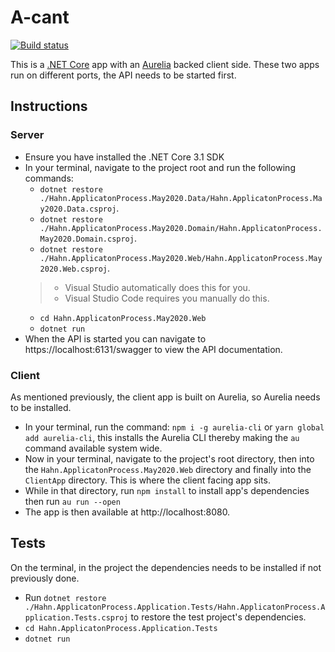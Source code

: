 # A-cant

[![Build status](https://ci.appveyor.com/api/projects/status/j5cjvxo0eou297e3/branch/master?svg=true)](https://ci.appveyor.com/project/JohnKennedy/a-cant/branch/master)

This is a [.NET Core](https://dotnet.microsoft.com/) app with an [Aurelia](https://aurelia.io/) backed client side. These two apps run on different ports, the API needs to be started first.

## Instructions
### Server
+ Ensure you have installed the .NET Core 3.1 SDK
+ In your terminal, navigate to the project root and run the following commands:
    + `dotnet restore ./Hahn.ApplicatonProcess.May2020.Data/Hahn.ApplicatonProcess.May2020.Data.csproj`.
    + `dotnet restore ./Hahn.ApplicatonProcess.May2020.Domain/Hahn.ApplicatonProcess.May2020.Domain.csproj`.
    + `dotnet restore ./Hahn.ApplicatonProcess.May2020.Web/Hahn.ApplicatonProcess.May2020.Web.csproj`.
    > + Visual Studio automatically does this for you.
    > + Visual Studio Code requires you manually do this.
    + `cd Hahn.ApplicatonProcess.May2020.Web`
    + `dotnet run`
+ When the API is started you can navigate to https://localhost:6131/swagger to view the API documentation.

### Client
As mentioned previously, the client app is built on Aurelia, so Aurelia needs to be installed.
+ In your terminal, run the command: `npm i -g aurelia-cli` or `yarn global add aurelia-cli`, this installs the Aurelia CLI thereby making the `au` command available system wide.
+ Now in your terminal, navigate to the project's root directory, then into the `Hahn.ApplicatonProcess.May2020.Web` directory and finally into the `ClientApp` directory. This is where the client facing app sits.
+ While in that directory, run `npm install` to install app's dependencies then run `au run --open`
+ The app is then available at http://localhost:8080.

## Tests
On the terminal, in the project the dependencies needs to be installed if not previously done.
+ Run `dotnet restore ./Hahn.ApplicatonProcess.Application.Tests/Hahn.ApplicatonProcess.Application.Tests.csproj` to restore the test project's dependencies.
+ `cd Hahn.ApplicatonProcess.Application.Tests`
+ `dotnet run`


